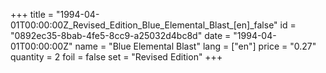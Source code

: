 +++
title = "1994-04-01T00:00:00Z_Revised_Edition_Blue_Elemental_Blast_[en]_false"
id = "0892ec35-8bab-4fe5-8cc9-a25032d4bc8d"
date = "1994-04-01T00:00:00Z"
name = "Blue Elemental Blast"
lang = ["en"]
price = "0.27"
quantity = 2
foil = false
set = "Revised Edition"
+++
